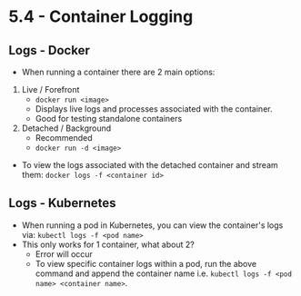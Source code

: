 # 5.4 - Container Logging

## Logs - Docker

- When running a container there are 2 main options:

1. Live / Forefront
    - `docker run <image>`
    - Displays live logs and processes associated with the container.
    - Good for testing standalone containers
2. Detached / Background
    - Recommended
    - `docker run -d <image>`

- To view the logs associated with the detached container and stream them: `docker logs -f <container id>`

## Logs - Kubernetes

- When running a pod in Kubernetes, you can view the container's logs via: `kubectl logs -f <pod name>`
- This only works for 1 container, what about 2?
  - Error will occur
  - To view specific container logs within a pod, run the above command and append the container name i.e. `kubectl logs -f <pod name> <container name>`.
